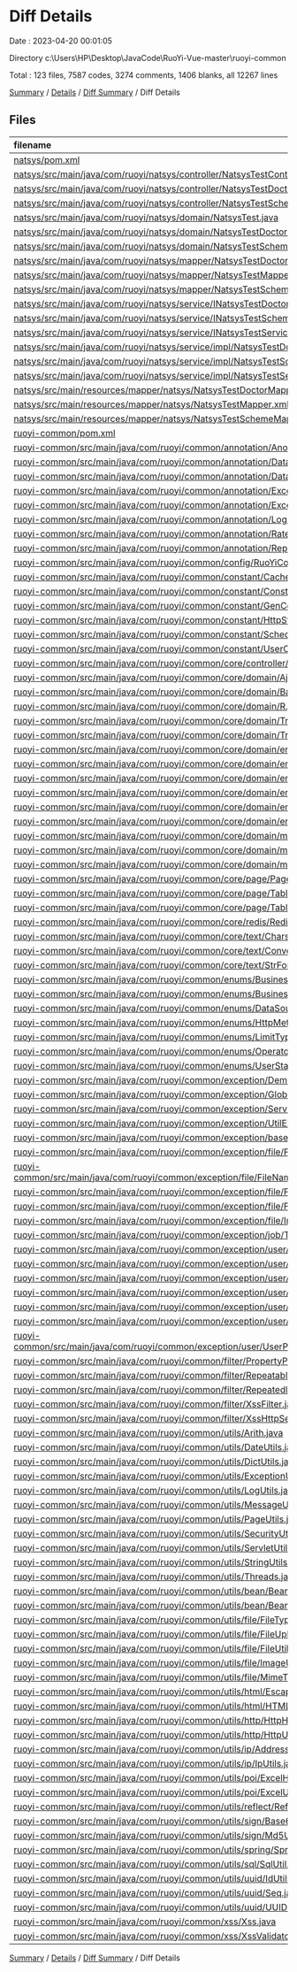 # Diff Details

Date : 2023-04-20 00:01:05

Directory c:\\Users\\HP\\Desktop\\JavaCode\\RuoYi-Vue-master\\ruoyi-common

Total : 123 files,  7587 codes, 3274 comments, 1406 blanks, all 12267 lines

[Summary](results.md) / [Details](details.md) / [Diff Summary](diff.md) / Diff Details

## Files
| filename | language | code | comment | blank | total |
| :--- | :--- | ---: | ---: | ---: | ---: |
| [natsys/pom.xml](/natsys/pom.xml) | XML | -18 | -1 | -5 | -24 |
| [natsys/src/main/java/com/ruoyi/natsys/controller/NatsysTestController.java](/natsys/src/main/java/com/ruoyi/natsys/controller/NatsysTestController.java) | Java | -71 | -25 | -9 | -105 |
| [natsys/src/main/java/com/ruoyi/natsys/controller/NatsysTestDoctorController.java](/natsys/src/main/java/com/ruoyi/natsys/controller/NatsysTestDoctorController.java) | Java | -72 | -24 | -9 | -105 |
| [natsys/src/main/java/com/ruoyi/natsys/controller/NatsysTestSchemeController.java](/natsys/src/main/java/com/ruoyi/natsys/controller/NatsysTestSchemeController.java) | Java | -72 | -24 | -9 | -105 |
| [natsys/src/main/java/com/ruoyi/natsys/domain/NatsysTest.java](/natsys/src/main/java/com/ruoyi/natsys/domain/NatsysTest.java) | Java | -135 | -17 | -29 | -181 |
| [natsys/src/main/java/com/ruoyi/natsys/domain/NatsysTestDoctor.java](/natsys/src/main/java/com/ruoyi/natsys/domain/NatsysTestDoctor.java) | Java | -136 | -17 | -29 | -182 |
| [natsys/src/main/java/com/ruoyi/natsys/domain/NatsysTestScheme.java](/natsys/src/main/java/com/ruoyi/natsys/domain/NatsysTestScheme.java) | Java | -71 | -11 | -15 | -97 |
| [natsys/src/main/java/com/ruoyi/natsys/mapper/NatsysTestDoctorMapper.java](/natsys/src/main/java/com/ruoyi/natsys/mapper/NatsysTestDoctorMapper.java) | Java | -12 | -42 | -8 | -62 |
| [natsys/src/main/java/com/ruoyi/natsys/mapper/NatsysTestMapper.java](/natsys/src/main/java/com/ruoyi/natsys/mapper/NatsysTestMapper.java) | Java | -12 | -42 | -8 | -62 |
| [natsys/src/main/java/com/ruoyi/natsys/mapper/NatsysTestSchemeMapper.java](/natsys/src/main/java/com/ruoyi/natsys/mapper/NatsysTestSchemeMapper.java) | Java | -12 | -42 | -8 | -62 |
| [natsys/src/main/java/com/ruoyi/natsys/service/INatsysTestDoctorService.java](/natsys/src/main/java/com/ruoyi/natsys/service/INatsysTestDoctorService.java) | Java | -12 | -42 | -8 | -62 |
| [natsys/src/main/java/com/ruoyi/natsys/service/INatsysTestSchemeService.java](/natsys/src/main/java/com/ruoyi/natsys/service/INatsysTestSchemeService.java) | Java | -12 | -42 | -8 | -62 |
| [natsys/src/main/java/com/ruoyi/natsys/service/INatsysTestService.java](/natsys/src/main/java/com/ruoyi/natsys/service/INatsysTestService.java) | Java | -12 | -42 | -8 | -62 |
| [natsys/src/main/java/com/ruoyi/natsys/service/impl/NatsysTestDoctorServiceImpl.java](/natsys/src/main/java/com/ruoyi/natsys/service/impl/NatsysTestDoctorServiceImpl.java) | Java | -46 | -42 | -9 | -97 |
| [natsys/src/main/java/com/ruoyi/natsys/service/impl/NatsysTestSchemeServiceImpl.java](/natsys/src/main/java/com/ruoyi/natsys/service/impl/NatsysTestSchemeServiceImpl.java) | Java | -46 | -42 | -9 | -97 |
| [natsys/src/main/java/com/ruoyi/natsys/service/impl/NatsysTestServiceImpl.java](/natsys/src/main/java/com/ruoyi/natsys/service/impl/NatsysTestServiceImpl.java) | Java | -46 | -42 | -9 | -97 |
| [natsys/src/main/resources/mapper/natsys/NatsysTestDoctorMapper.xml](/natsys/src/main/resources/mapper/natsys/NatsysTestDoctorMapper.xml) | XML | -113 | 0 | -8 | -121 |
| [natsys/src/main/resources/mapper/natsys/NatsysTestMapper.xml](/natsys/src/main/resources/mapper/natsys/NatsysTestMapper.xml) | XML | -96 | 0 | -8 | -104 |
| [natsys/src/main/resources/mapper/natsys/NatsysTestSchemeMapper.xml](/natsys/src/main/resources/mapper/natsys/NatsysTestSchemeMapper.xml) | XML | -77 | 0 | -8 | -85 |
| [ruoyi-common/pom.xml](/ruoyi-common/pom.xml) | XML | 90 | 18 | 23 | 131 |
| [ruoyi-common/src/main/java/com/ruoyi/common/annotation/Anonymous.java](/ruoyi-common/src/main/java/com/ruoyi/common/annotation/Anonymous.java) | Java | 12 | 5 | 3 | 20 |
| [ruoyi-common/src/main/java/com/ruoyi/common/annotation/DataScope.java](/ruoyi-common/src/main/java/com/ruoyi/common/annotation/DataScope.java) | Java | 15 | 14 | 5 | 34 |
| [ruoyi-common/src/main/java/com/ruoyi/common/annotation/DataSource.java](/ruoyi-common/src/main/java/com/ruoyi/common/annotation/DataSource.java) | Java | 16 | 10 | 3 | 29 |
| [ruoyi-common/src/main/java/com/ruoyi/common/annotation/Excel.java](/ruoyi-common/src/main/java/com/ruoyi/common/annotation/Excel.java) | Java | 67 | 86 | 34 | 187 |
| [ruoyi-common/src/main/java/com/ruoyi/common/annotation/Excels.java](/ruoyi-common/src/main/java/com/ruoyi/common/annotation/Excels.java) | Java | 11 | 5 | 3 | 19 |
| [ruoyi-common/src/main/java/com/ruoyi/common/annotation/Log.java](/ruoyi-common/src/main/java/com/ruoyi/common/annotation/Log.java) | Java | 20 | 24 | 8 | 52 |
| [ruoyi-common/src/main/java/com/ruoyi/common/annotation/RateLimiter.java](/ruoyi-common/src/main/java/com/ruoyi/common/annotation/RateLimiter.java) | Java | 18 | 17 | 6 | 41 |
| [ruoyi-common/src/main/java/com/ruoyi/common/annotation/RepeatSubmit.java](/ruoyi-common/src/main/java/com/ruoyi/common/annotation/RepeatSubmit.java) | Java | 16 | 12 | 4 | 32 |
| [ruoyi-common/src/main/java/com/ruoyi/common/config/RuoYiConfig.java](/ruoyi-common/src/main/java/com/ruoyi/common/config/RuoYiConfig.java) | Java | 85 | 24 | 27 | 136 |
| [ruoyi-common/src/main/java/com/ruoyi/common/constant/CacheConstants.java](/ruoyi-common/src/main/java/com/ruoyi/common/constant/CacheConstants.java) | Java | 11 | 26 | 8 | 45 |
| [ruoyi-common/src/main/java/com/ruoyi/common/constant/Constants.java](/ruoyi-common/src/main/java/com/ruoyi/common/constant/Constants.java) | Java | 32 | 83 | 28 | 143 |
| [ruoyi-common/src/main/java/com/ruoyi/common/constant/GenConstants.java](/ruoyi-common/src/main/java/com/ruoyi/common/constant/GenConstants.java) | Java | 42 | 40 | 36 | 118 |
| [ruoyi-common/src/main/java/com/ruoyi/common/constant/HttpStatus.java](/ruoyi-common/src/main/java/com/ruoyi/common/constant/HttpStatus.java) | Java | 21 | 56 | 18 | 95 |
| [ruoyi-common/src/main/java/com/ruoyi/common/constant/ScheduleConstants.java](/ruoyi-common/src/main/java/com/ruoyi/common/constant/ScheduleConstants.java) | Java | 24 | 16 | 11 | 51 |
| [ruoyi-common/src/main/java/com/ruoyi/common/constant/UserConstants.java](/ruoyi-common/src/main/java/com/ruoyi/common/constant/UserConstants.java) | Java | 27 | 31 | 21 | 79 |
| [ruoyi-common/src/main/java/com/ruoyi/common/core/controller/BaseController.java](/ruoyi-common/src/main/java/com/ruoyi/common/core/controller/BaseController.java) | Java | 116 | 66 | 21 | 203 |
| [ruoyi-common/src/main/java/com/ruoyi/common/core/domain/AjaxResult.java](/ruoyi-common/src/main/java/com/ruoyi/common/core/domain/AjaxResult.java) | Java | 74 | 92 | 20 | 186 |
| [ruoyi-common/src/main/java/com/ruoyi/common/core/domain/BaseEntity.java](/ruoyi-common/src/main/java/com/ruoyi/common/core/domain/BaseEntity.java) | Java | 83 | 12 | 24 | 119 |
| [ruoyi-common/src/main/java/com/ruoyi/common/core/domain/R.java](/ruoyi-common/src/main/java/com/ruoyi/common/core/domain/R.java) | Java | 84 | 7 | 25 | 116 |
| [ruoyi-common/src/main/java/com/ruoyi/common/core/domain/TreeEntity.java](/ruoyi-common/src/main/java/com/ruoyi/common/core/domain/TreeEntity.java) | Java | 52 | 10 | 18 | 80 |
| [ruoyi-common/src/main/java/com/ruoyi/common/core/domain/TreeSelect.java](/ruoyi-common/src/main/java/com/ruoyi/common/core/domain/TreeSelect.java) | Java | 54 | 8 | 16 | 78 |
| [ruoyi-common/src/main/java/com/ruoyi/common/core/domain/entity/SysDept.java](/ruoyi-common/src/main/java/com/ruoyi/common/core/domain/entity/SysDept.java) | Java | 147 | 17 | 40 | 204 |
| [ruoyi-common/src/main/java/com/ruoyi/common/core/domain/entity/SysDictData.java](/ruoyi-common/src/main/java/com/ruoyi/common/core/domain/entity/SysDictData.java) | Java | 131 | 14 | 32 | 177 |
| [ruoyi-common/src/main/java/com/ruoyi/common/core/domain/entity/SysDictType.java](/ruoyi-common/src/main/java/com/ruoyi/common/core/domain/entity/SysDictType.java) | Java | 72 | 9 | 16 | 97 |
| [ruoyi-common/src/main/java/com/ruoyi/common/core/domain/entity/SysMenu.java](/ruoyi-common/src/main/java/com/ruoyi/common/core/domain/entity/SysMenu.java) | Java | 187 | 21 | 52 | 260 |
| [ruoyi-common/src/main/java/com/ruoyi/common/core/domain/entity/SysRole.java](/ruoyi-common/src/main/java/com/ruoyi/common/core/domain/entity/SysRole.java) | Java | 176 | 18 | 48 | 242 |
| [ruoyi-common/src/main/java/com/ruoyi/common/core/domain/entity/SysUser.java](/ruoyi-common/src/main/java/com/ruoyi/common/core/domain/entity/SysUser.java) | Java | 239 | 23 | 63 | 325 |
| [ruoyi-common/src/main/java/com/ruoyi/common/core/domain/model/LoginBody.java](/ruoyi-common/src/main/java/com/ruoyi/common/core/domain/model/LoginBody.java) | Java | 40 | 17 | 13 | 70 |
| [ruoyi-common/src/main/java/com/ruoyi/common/core/domain/model/LoginUser.java](/ruoyi-common/src/main/java/com/ruoyi/common/core/domain/model/LoginUser.java) | Java | 165 | 56 | 46 | 267 |
| [ruoyi-common/src/main/java/com/ruoyi/common/core/domain/model/RegisterBody.java](/ruoyi-common/src/main/java/com/ruoyi/common/core/domain/model/RegisterBody.java) | Java | 4 | 5 | 3 | 12 |
| [ruoyi-common/src/main/java/com/ruoyi/common/core/page/PageDomain.java](/ruoyi-common/src/main/java/com/ruoyi/common/core/page/PageDomain.java) | Java | 73 | 11 | 18 | 102 |
| [ruoyi-common/src/main/java/com/ruoyi/common/core/page/TableDataInfo.java](/ruoyi-common/src/main/java/com/ruoyi/common/core/page/TableDataInfo.java) | Java | 51 | 18 | 17 | 86 |
| [ruoyi-common/src/main/java/com/ruoyi/common/core/page/TableSupport.java](/ruoyi-common/src/main/java/com/ruoyi/common/core/page/TableSupport.java) | Java | 25 | 23 | 9 | 57 |
| [ruoyi-common/src/main/java/com/ruoyi/common/core/redis/RedisCache.java](/ruoyi-common/src/main/java/com/ruoyi/common/core/redis/RedisCache.java) | Java | 111 | 135 | 23 | 269 |
| [ruoyi-common/src/main/java/com/ruoyi/common/core/text/CharsetKit.java](/ruoyi-common/src/main/java/com/ruoyi/common/core/text/CharsetKit.java) | Java | 41 | 36 | 10 | 87 |
| [ruoyi-common/src/main/java/com/ruoyi/common/core/text/Convert.java](/ruoyi-common/src/main/java/com/ruoyi/common/core/text/Convert.java) | Java | 591 | 353 | 57 | 1,001 |
| [ruoyi-common/src/main/java/com/ruoyi/common/core/text/StrFormatter.java](/ruoyi-common/src/main/java/com/ruoyi/common/core/text/StrFormatter.java) | Java | 63 | 23 | 7 | 93 |
| [ruoyi-common/src/main/java/com/ruoyi/common/enums/BusinessStatus.java](/ruoyi-common/src/main/java/com/ruoyi/common/enums/BusinessStatus.java) | Java | 6 | 12 | 3 | 21 |
| [ruoyi-common/src/main/java/com/ruoyi/common/enums/BusinessType.java](/ruoyi-common/src/main/java/com/ruoyi/common/enums/BusinessType.java) | Java | 14 | 35 | 11 | 60 |
| [ruoyi-common/src/main/java/com/ruoyi/common/enums/DataSourceType.java](/ruoyi-common/src/main/java/com/ruoyi/common/enums/DataSourceType.java) | Java | 6 | 11 | 3 | 20 |
| [ruoyi-common/src/main/java/com/ruoyi/common/enums/HttpMethod.java](/ruoyi-common/src/main/java/com/ruoyi/common/enums/HttpMethod.java) | Java | 25 | 5 | 7 | 37 |
| [ruoyi-common/src/main/java/com/ruoyi/common/enums/LimitType.java](/ruoyi-common/src/main/java/com/ruoyi/common/enums/LimitType.java) | Java | 6 | 11 | 4 | 21 |
| [ruoyi-common/src/main/java/com/ruoyi/common/enums/OperatorType.java](/ruoyi-common/src/main/java/com/ruoyi/common/enums/OperatorType.java) | Java | 7 | 14 | 4 | 25 |
| [ruoyi-common/src/main/java/com/ruoyi/common/enums/UserStatus.java](/ruoyi-common/src/main/java/com/ruoyi/common/enums/UserStatus.java) | Java | 20 | 5 | 6 | 31 |
| [ruoyi-common/src/main/java/com/ruoyi/common/exception/DemoModeException.java](/ruoyi-common/src/main/java/com/ruoyi/common/exception/DemoModeException.java) | Java | 8 | 5 | 3 | 16 |
| [ruoyi-common/src/main/java/com/ruoyi/common/exception/GlobalException.java](/ruoyi-common/src/main/java/com/ruoyi/common/exception/GlobalException.java) | Java | 33 | 16 | 9 | 58 |
| [ruoyi-common/src/main/java/com/ruoyi/common/exception/ServiceException.java](/ruoyi-common/src/main/java/com/ruoyi/common/exception/ServiceException.java) | Java | 43 | 19 | 12 | 74 |
| [ruoyi-common/src/main/java/com/ruoyi/common/exception/UtilException.java](/ruoyi-common/src/main/java/com/ruoyi/common/exception/UtilException.java) | Java | 17 | 5 | 5 | 27 |
| [ruoyi-common/src/main/java/com/ruoyi/common/exception/base/BaseException.java](/ruoyi-common/src/main/java/com/ruoyi/common/exception/base/BaseException.java) | Java | 64 | 17 | 17 | 98 |
| [ruoyi-common/src/main/java/com/ruoyi/common/exception/file/FileException.java](/ruoyi-common/src/main/java/com/ruoyi/common/exception/file/FileException.java) | Java | 10 | 5 | 5 | 20 |
| [ruoyi-common/src/main/java/com/ruoyi/common/exception/file/FileNameLengthLimitExceededException.java](/ruoyi-common/src/main/java/com/ruoyi/common/exception/file/FileNameLengthLimitExceededException.java) | Java | 9 | 5 | 3 | 17 |
| [ruoyi-common/src/main/java/com/ruoyi/common/exception/file/FileSizeLimitExceededException.java](/ruoyi-common/src/main/java/com/ruoyi/common/exception/file/FileSizeLimitExceededException.java) | Java | 9 | 5 | 3 | 17 |
| [ruoyi-common/src/main/java/com/ruoyi/common/exception/file/FileUploadException.java](/ruoyi-common/src/main/java/com/ruoyi/common/exception/file/FileUploadException.java) | Java | 46 | 5 | 11 | 62 |
| [ruoyi-common/src/main/java/com/ruoyi/common/exception/file/InvalidExtensionException.java](/ruoyi-common/src/main/java/com/ruoyi/common/exception/file/InvalidExtensionException.java) | Java | 60 | 5 | 16 | 81 |
| [ruoyi-common/src/main/java/com/ruoyi/common/exception/job/TaskException.java](/ruoyi-common/src/main/java/com/ruoyi/common/exception/job/TaskException.java) | Java | 23 | 5 | 6 | 34 |
| [ruoyi-common/src/main/java/com/ruoyi/common/exception/user/BlackListException.java](/ruoyi-common/src/main/java/com/ruoyi/common/exception/user/BlackListException.java) | Java | 9 | 5 | 3 | 17 |
| [ruoyi-common/src/main/java/com/ruoyi/common/exception/user/CaptchaException.java](/ruoyi-common/src/main/java/com/ruoyi/common/exception/user/CaptchaException.java) | Java | 9 | 5 | 3 | 17 |
| [ruoyi-common/src/main/java/com/ruoyi/common/exception/user/CaptchaExpireException.java](/ruoyi-common/src/main/java/com/ruoyi/common/exception/user/CaptchaExpireException.java) | Java | 9 | 5 | 3 | 17 |
| [ruoyi-common/src/main/java/com/ruoyi/common/exception/user/UserException.java](/ruoyi-common/src/main/java/com/ruoyi/common/exception/user/UserException.java) | Java | 10 | 5 | 4 | 19 |
| [ruoyi-common/src/main/java/com/ruoyi/common/exception/user/UserNotExistsException.java](/ruoyi-common/src/main/java/com/ruoyi/common/exception/user/UserNotExistsException.java) | Java | 9 | 5 | 3 | 17 |
| [ruoyi-common/src/main/java/com/ruoyi/common/exception/user/UserPasswordNotMatchException.java](/ruoyi-common/src/main/java/com/ruoyi/common/exception/user/UserPasswordNotMatchException.java) | Java | 9 | 5 | 3 | 17 |
| [ruoyi-common/src/main/java/com/ruoyi/common/exception/user/UserPasswordRetryLimitExceedException.java](/ruoyi-common/src/main/java/com/ruoyi/common/exception/user/UserPasswordRetryLimitExceedException.java) | Java | 9 | 5 | 3 | 17 |
| [ruoyi-common/src/main/java/com/ruoyi/common/filter/PropertyPreExcludeFilter.java](/ruoyi-common/src/main/java/com/ruoyi/common/filter/PropertyPreExcludeFilter.java) | Java | 16 | 5 | 4 | 25 |
| [ruoyi-common/src/main/java/com/ruoyi/common/filter/RepeatableFilter.java](/ruoyi-common/src/main/java/com/ruoyi/common/filter/RepeatableFilter.java) | Java | 41 | 5 | 7 | 53 |
| [ruoyi-common/src/main/java/com/ruoyi/common/filter/RepeatedlyRequestWrapper.java](/ruoyi-common/src/main/java/com/ruoyi/common/filter/RepeatedlyRequestWrapper.java) | Java | 60 | 5 | 12 | 77 |
| [ruoyi-common/src/main/java/com/ruoyi/common/filter/XssFilter.java](/ruoyi-common/src/main/java/com/ruoyi/common/filter/XssFilter.java) | Java | 59 | 9 | 7 | 75 |
| [ruoyi-common/src/main/java/com/ruoyi/common/filter/XssHttpServletRequestWrapper.java](/ruoyi-common/src/main/java/com/ruoyi/common/filter/XssHttpServletRequestWrapper.java) | Java | 83 | 17 | 11 | 111 |
| [ruoyi-common/src/main/java/com/ruoyi/common/utils/Arith.java](/ruoyi-common/src/main/java/com/ruoyi/common/utils/Arith.java) | Java | 58 | 46 | 11 | 115 |
| [ruoyi-common/src/main/java/com/ruoyi/common/utils/DateUtils.java](/ruoyi-common/src/main/java/com/ruoyi/common/utils/DateUtils.java) | Java | 118 | 50 | 24 | 192 |
| [ruoyi-common/src/main/java/com/ruoyi/common/utils/DictUtils.java](/ruoyi-common/src/main/java/com/ruoyi/common/utils/DictUtils.java) | Java | 109 | 64 | 14 | 187 |
| [ruoyi-common/src/main/java/com/ruoyi/common/utils/ExceptionUtil.java](/ruoyi-common/src/main/java/com/ruoyi/common/utils/ExceptionUtil.java) | Java | 28 | 8 | 4 | 40 |
| [ruoyi-common/src/main/java/com/ruoyi/common/utils/LogUtils.java](/ruoyi-common/src/main/java/com/ruoyi/common/utils/LogUtils.java) | Java | 12 | 5 | 2 | 19 |
| [ruoyi-common/src/main/java/com/ruoyi/common/utils/MessageUtils.java](/ruoyi-common/src/main/java/com/ruoyi/common/utils/MessageUtils.java) | Java | 12 | 12 | 3 | 27 |
| [ruoyi-common/src/main/java/com/ruoyi/common/utils/PageUtils.java](/ruoyi-common/src/main/java/com/ruoyi/common/utils/PageUtils.java) | Java | 21 | 11 | 4 | 36 |
| [ruoyi-common/src/main/java/com/ruoyi/common/utils/SecurityUtils.java](/ruoyi-common/src/main/java/com/ruoyi/common/utils/SecurityUtils.java) | Java | 72 | 39 | 10 | 121 |
| [ruoyi-common/src/main/java/com/ruoyi/common/utils/ServletUtils.java](/ruoyi-common/src/main/java/com/ruoyi/common/utils/ServletUtils.java) | Java | 131 | 67 | 21 | 219 |
| [ruoyi-common/src/main/java/com/ruoyi/common/utils/StringUtils.java](/ruoyi-common/src/main/java/com/ruoyi/common/utils/StringUtils.java) | Java | 358 | 208 | 48 | 614 |
| [ruoyi-common/src/main/java/com/ruoyi/common/utils/Threads.java](/ruoyi-common/src/main/java/com/ruoyi/common/utils/Threads.java) | Java | 76 | 18 | 6 | 100 |
| [ruoyi-common/src/main/java/com/ruoyi/common/utils/bean/BeanUtils.java](/ruoyi-common/src/main/java/com/ruoyi/common/utils/bean/BeanUtils.java) | Java | 55 | 42 | 14 | 111 |
| [ruoyi-common/src/main/java/com/ruoyi/common/utils/bean/BeanValidators.java](/ruoyi-common/src/main/java/com/ruoyi/common/utils/bean/BeanValidators.java) | Java | 17 | 5 | 3 | 25 |
| [ruoyi-common/src/main/java/com/ruoyi/common/utils/file/FileTypeUtils.java](/ruoyi-common/src/main/java/com/ruoyi/common/utils/file/FileTypeUtils.java) | Java | 45 | 27 | 4 | 76 |
| [ruoyi-common/src/main/java/com/ruoyi/common/utils/file/FileUploadUtils.java](/ruoyi-common/src/main/java/com/ruoyi/common/utils/file/FileUploadUtils.java) | Java | 147 | 65 | 21 | 233 |
| [ruoyi-common/src/main/java/com/ruoyi/common/utils/file/FileUtils.java](/ruoyi-common/src/main/java/com/ruoyi/common/utils/file/FileUtils.java) | Java | 183 | 90 | 19 | 292 |
| [ruoyi-common/src/main/java/com/ruoyi/common/utils/file/ImageUtils.java](/ruoyi-common/src/main/java/com/ruoyi/common/utils/file/ImageUtils.java) | Java | 80 | 13 | 6 | 99 |
| [ruoyi-common/src/main/java/com/ruoyi/common/utils/file/MimeTypeUtils.java](/ruoyi-common/src/main/java/com/ruoyi/common/utils/file/MimeTypeUtils.java) | Java | 38 | 10 | 12 | 60 |
| [ruoyi-common/src/main/java/com/ruoyi/common/utils/html/EscapeUtil.java](/ruoyi-common/src/main/java/com/ruoyi/common/utils/html/EscapeUtil.java) | Java | 114 | 40 | 14 | 168 |
| [ruoyi-common/src/main/java/com/ruoyi/common/utils/html/HTMLFilter.java](/ruoyi-common/src/main/java/com/ruoyi/common/utils/html/HTMLFilter.java) | Java | 417 | 85 | 68 | 570 |
| [ruoyi-common/src/main/java/com/ruoyi/common/utils/http/HttpHelper.java](/ruoyi-common/src/main/java/com/ruoyi/common/utils/http/HttpHelper.java) | Java | 47 | 5 | 4 | 56 |
| [ruoyi-common/src/main/java/com/ruoyi/common/utils/http/HttpUtils.java](/ruoyi-common/src/main/java/com/ruoyi/common/utils/http/HttpUtils.java) | Java | 122 | 142 | 10 | 274 |
| [ruoyi-common/src/main/java/com/ruoyi/common/utils/ip/AddressUtils.java](/ruoyi-common/src/main/java/com/ruoyi/common/utils/ip/AddressUtils.java) | Java | 43 | 8 | 6 | 57 |
| [ruoyi-common/src/main/java/com/ruoyi/common/utils/ip/IpUtils.java](/ruoyi-common/src/main/java/com/ruoyi/common/utils/ip/IpUtils.java) | Java | 278 | 84 | 20 | 382 |
| [ruoyi-common/src/main/java/com/ruoyi/common/utils/poi/ExcelHandlerAdapter.java](/ruoyi-common/src/main/java/com/ruoyi/common/utils/poi/ExcelHandlerAdapter.java) | Java | 5 | 13 | 2 | 20 |
| [ruoyi-common/src/main/java/com/ruoyi/common/utils/poi/ExcelUtil.java](/ruoyi-common/src/main/java/com/ruoyi/common/utils/poi/ExcelUtil.java) | Java | 1,238 | 414 | 94 | 1,746 |
| [ruoyi-common/src/main/java/com/ruoyi/common/utils/reflect/ReflectUtils.java](/ruoyi-common/src/main/java/com/ruoyi/common/utils/reflect/ReflectUtils.java) | Java | 317 | 68 | 26 | 411 |
| [ruoyi-common/src/main/java/com/ruoyi/common/utils/sign/Base64.java](/ruoyi-common/src/main/java/com/ruoyi/common/utils/sign/Base64.java) | Java | 225 | 26 | 41 | 292 |
| [ruoyi-common/src/main/java/com/ruoyi/common/utils/sign/Md5Utils.java](/ruoyi-common/src/main/java/com/ruoyi/common/utils/sign/Md5Utils.java) | Java | 56 | 5 | 7 | 68 |
| [ruoyi-common/src/main/java/com/ruoyi/common/utils/spring/SpringUtils.java](/ruoyi-common/src/main/java/com/ruoyi/common/utils/spring/SpringUtils.java) | Java | 70 | 73 | 16 | 159 |
| [ruoyi-common/src/main/java/com/ruoyi/common/utils/sql/SqlUtil.java](/ruoyi-common/src/main/java/com/ruoyi/common/utils/sql/SqlUtil.java) | Java | 35 | 20 | 7 | 62 |
| [ruoyi-common/src/main/java/com/ruoyi/common/utils/uuid/IdUtils.java](/ruoyi-common/src/main/java/com/ruoyi/common/utils/uuid/IdUtils.java) | Java | 20 | 25 | 5 | 50 |
| [ruoyi-common/src/main/java/com/ruoyi/common/utils/uuid/Seq.java](/ruoyi-common/src/main/java/com/ruoyi/common/utils/uuid/Seq.java) | Java | 42 | 33 | 12 | 87 |
| [ruoyi-common/src/main/java/com/ruoyi/common/utils/uuid/UUID.java](/ruoyi-common/src/main/java/com/ruoyi/common/utils/uuid/UUID.java) | Java | 212 | 238 | 35 | 485 |
| [ruoyi-common/src/main/java/com/ruoyi/common/xss/Xss.java](/ruoyi-common/src/main/java/com/ruoyi/common/xss/Xss.java) | Java | 17 | 5 | 6 | 28 |
| [ruoyi-common/src/main/java/com/ruoyi/common/xss/XssValidator.java](/ruoyi-common/src/main/java/com/ruoyi/common/xss/XssValidator.java) | Java | 25 | 5 | 4 | 34 |

[Summary](results.md) / [Details](details.md) / [Diff Summary](diff.md) / Diff Details